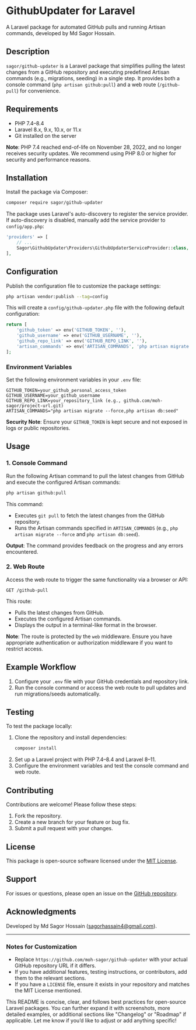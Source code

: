 # GithubUpdater for Laravel

A Laravel package for automated GitHub pulls and running Artisan commands, developed by Md Sagor Hossain.

## Description
`sagor/github-updater` is a Laravel package that simplifies pulling the latest changes from a GitHub repository and executing predefined Artisan commands (e.g., migrations, seeding) in a single step. It provides both a console command (`php artisan github:pull`) and a web route (`/github-pull`) for convenience.

## Requirements
- PHP 7.4–8.4
- Laravel 8.x, 9.x, 10.x, or 11.x
- Git installed on the server

**Note**: PHP 7.4 reached end-of-life on November 28, 2022, and no longer receives security updates. We recommend using PHP 8.0 or higher for security and performance reasons.

## Installation
Install the package via Composer:

```bash
composer require sagor/github-updater
```

The package uses Laravel's auto-discovery to register the service provider. If auto-discovery is disabled, manually add the service provider to `config/app.php`:

```php
'providers' => [
    // ...
    Sagor\GithubUpdater\Providers\GithubUpdaterServiceProvider::class,
],
```

## Configuration
Publish the configuration file to customize the package settings:

```bash
php artisan vendor:publish --tag=config
```

This will create a `config/github-updater.php` file with the following default configuration:

```php
return [
    'github_token' => env('GITHUB_TOKEN', ''),
    'github_username' => env('GITHUB_USERNAME', ''),
    'github_repo_link' => env('GITHUB_REPO_LINK', ''),
    'artisan_commands' => env('ARTISAN_COMMANDS', 'php artisan migrate --force, php artisan db:seed'),
];
```

### Environment Variables
Set the following environment variables in your `.env` file:

```env
GITHUB_TOKEN=your_github_personal_access_token
GITHUB_USERNAME=your_github_username
GITHUB_REPO_LINK=your_repository_link (e.g., github.com/moh-sagor/project-url.git)
ARTISAN_COMMANDS="php artisan migrate --force,php artisan db:seed"
```

**Security Note**: Ensure your `GITHUB_TOKEN` is kept secure and not exposed in logs or public repositories.

## Usage

### 1. **Console Command**
Run the following Artisan command to pull the latest changes from GitHub and execute the configured Artisan commands:

```bash
php artisan github:pull
```

This command:
- Executes `git pull` to fetch the latest changes from the GitHub repository.
- Runs the Artisan commands specified in `ARTISAN_COMMANDS` (e.g., `php artisan migrate --force` and `php artisan db:seed`).

**Output**:
The command provides feedback on the progress and any errors encountered.

### 2. **Web Route**
Access the web route to trigger the same functionality via a browser or API:

```
GET /github-pull
```

This route:
- Pulls the latest changes from GitHub.
- Executes the configured Artisan commands.
- Displays the output in a terminal-like format in the browser.

**Note**: The route is protected by the `web` middleware. Ensure you have appropriate authentication or authorization middleware if you want to restrict access.

## Example Workflow
1. Configure your `.env` file with your GitHub credentials and repository link.
2. Run the console command or access the web route to pull updates and run migrations/seeds automatically.

## Testing
To test the package locally:
1. Clone the repository and install dependencies:
   ```bash
   composer install
   ```
2. Set up a Laravel project with PHP 7.4–8.4 and Laravel 8–11.
3. Configure the environment variables and test the console command and web route.

## Contributing
Contributions are welcome! Please follow these steps:
1. Fork the repository.
2. Create a new branch for your feature or bug fix.
3. Submit a pull request with your changes.

## License
This package is open-source software licensed under the [MIT License](LICENSE).

## Support
For issues or questions, please open an issue on the [GitHub repository](https://github.com/moh-sagor/github-updater).

## Acknowledgments
Developed by Md Sagor Hossain ([sagorhassain4@gmail.com](mailto:sagorhassain4@gmail.com)).

---

### Notes for Customization
- Replace `https://github.com/moh-sagor/github-updater` with your actual GitHub repository URL if it differs.
- If you have additional features, testing instructions, or contributors, add them to the relevant sections.
- If you have a `LICENSE` file, ensure it exists in your repository and matches the MIT License mentioned.

This README is concise, clear, and follows best practices for open-source Laravel packages. You can further expand it with screenshots, more detailed examples, or additional sections like "Changelog" or "Roadmap" if applicable. Let me know if you’d like to adjust or add anything specific!
